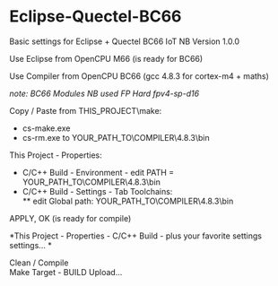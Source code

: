 # Eclipse-Quectel-BC66
Basic settings for Eclipse + Quectel BC66 IoT NB
Version 1.0.0


Use Eclipse from OpenCPU M66 (is ready for BC66)

Use Compiler from OpenCPU BC66 (gcc 4.8.3 for cortex-m4 + maths)

*note: BC66 Modules NB used FP Hard fpv4-sp-d16*

Copy / Paste from THIS_PROJECT\make: 
* cs-make.exe
* cs-rm.exe
to YOUR_PATH_TO\COMPILER\4.8.3\bin
        
This Project - Properties:
* C/C++ Build - Environment - edit PATH = YOUR_PATH_TO\COMPILER\4.8.3\bin 
* C/C++ Build - Settings - Tab Toolchains:   
** edit Global path: YOUR_PATH_TO\COMPILER\4.8.3\bin   
    
APPLY, OK  (is ready for compile)     
    
*This Project - Properties - C/C++ Build - plus your favorite settings settings... *
   
    
Clean / Compile    
Make Target - BUILD
Upload...
